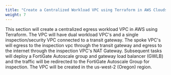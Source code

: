 ```yaml
---
title: "Create a Centralized Workload VPC using Terraform in AWS Cloudshell"
weight: 7
---
```

This section will create a centralized egress workload VPC in AWS using Terraform. The VPC will have dual workload VPC's and a single inspection/security VPC connected to a transit gateway. The spoke VPC's will egress to the inspection vpc through the transit gateway and egress to the internet through the inspection VPC's NAT Gateway. Subsequent tasks will  deploy a FortiGate Autoscale group and gateway load balancer (GWLB) and the traffic will be redirected to the FortiGate Autoscale Group for inspection. The VPC will be created in the us-west-2 (Oregon) region.

